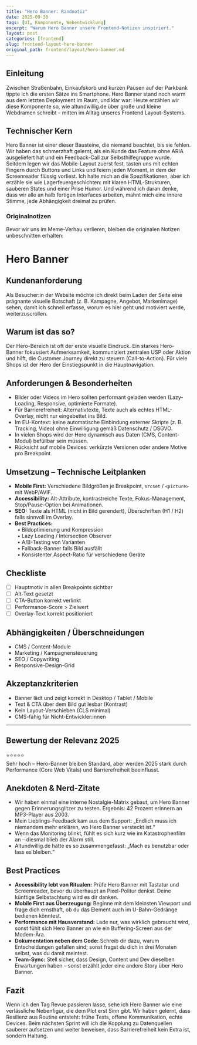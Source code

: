```yaml
---
title: "Hero Banner: Randnotiz"
date: 2025-09-30
tags: [UI, Komponente, Webentwicklung]
excerpt: "Warum Hero Banner unsere Frontend-Notizen inspiriert."
layout: post
categories: [frontend]
slug: frontend-layout-hero-banner
original_path: frontend/layout/hero-banner.md
---
```


## Einleitung
Zwischen Straßenbahn, Einkaufskorb und kurzen Pausen auf der Parkbank tippte ich die ersten Sätze ins Smartphone. Hero Banner stand noch warm aus dem letzten Deployment im Raum, und klar war: Heute erzählen wir diese Komponente so, wie altundwillig.de über große und kleine Webdramen schreibt – mitten im Alltag unseres Frontend Layout-Systems.

## Technischer Kern
Hero Banner ist einer dieser Bausteine, die niemand beachtet, bis sie fehlen. Wir haben das schmerzhaft gelernt, als ein Kunde das Feature ohne ARIA ausgeliefert hat und ein Feedback-Call zur Selbsthilfegruppe wurde. Seitdem legen wir das Mobile-Layout zuerst fest, tasten uns mit echten Fingern durch Buttons und Links und feiern jeden Moment, in dem der Screenreader flüssig vorliest. Ich halte mich an die Spezifikationen, aber ich erzähle sie wie Lagerfeuergeschichten: mit klaren HTML-Strukturen, sauberen States und einer Prise Humor. Und während ich daran denke, dass wir alle an halb fertigen Interfaces arbeiten, mahnt mich eine innere Stimme, jede Abhängigkeit dreimal zu prüfen.

### Originalnotizen
Bevor wir uns im Meme-Verhau verlieren, bleiben die originalen Notizen unbeschnitten erhalten:
# Hero Banner

## Kundenanforderung  
Als Besucher:in der Website möchte ich direkt beim Laden der Seite eine prägnante visuelle Botschaft (z. B. Kampagne, Angebot, Markenimage) sehen, damit ich schnell erfasse, worum es hier geht und motiviert werde, weiterzuscrollen.

## Warum ist das so?  
Der Hero-Bereich ist oft der erste visuelle Eindruck. Ein starkes Hero-Banner fokussiert Aufmerksamkeit, kommuniziert zentralen USP oder Aktion und hilft, die Customer Journey direkt zu steuern (Call-to-Action). Für viele Shops ist der Hero der Einstiegspunkt in die Hauptnavigation.  

## Anforderungen & Besonderheiten  
- Bilder oder Videos im Hero sollten performant geladen werden (Lazy-Loading, Responsive, optimierte Formate).  
- Für Barrierefreiheit: Alternativtexte, Texte auch als echtes HTML-Overlay, nicht nur eingebettet ins Bild.  
- Im EU-Kontext: keine automatische Einbindung externer Skripte (z. B. Tracking, Video) ohne Einwilligung gemäß Datenschutz / DSGVO.  
- In vielen Shops wird der Hero dynamisch aus Daten (CMS, Content-Modul) befüllbar sein müssen.  
- Rücksicht auf mobile Devices: verkürzte Versionen oder andere Motive pro Breakpoint.

## Umsetzung – Technische Leitplanken  
- **Mobile First:** Verschiedene Bildgrößen je Breakpoint, `srcset` / `<picture>` mit WebP/AVIF.  
- **Accessibility:** Alt-Attribute, kontrastreiche Texte, Fokus-Management, Stop/Pause-Option bei Animationen.  
- **SEO:** Texte als HTML (nicht in Bild gerendert), Überschriften (H1 / H2) falls sinnvoll im Overlay.  
- **Best Practices:**  
 • Bildoptimierung und Kompression  
 • Lazy Loading / Intersection Observer  
 • A/B-Testing von Varianten  
 • Fallback-Banner falls Bild ausfällt  
 • Konsistenter Aspect-Ratio für verschiedene Geräte  

## Checkliste  
- [ ] Hauptmotiv in allen Breakpoints sichtbar  
- [ ] Alt-Text gesetzt  
- [ ] CTA-Button korrekt verlinkt  
- [ ] Performance-Score > Zielwert  
- [ ] Overlay-Text korrekt positioniert  

## Abhängigkeiten / Überschneidungen  
- CMS / Content-Module  
- Marketing / Kampagnensteuerung  
- SEO / Copywriting  
- Responsive-Design-Grid  

## Akzeptanzkriterien  
- Banner lädt und zeigt korrekt in Desktop / Tablet / Mobile  
- Text & CTA über dem Bild gut lesbar (Kontrast)  
- Kein Layout-Verschieben (CLS minimal)  
- CMS-fähig für Nicht-Entwickler:innen  

---

## Bewertung der Relevanz 2025  
⭐⭐⭐⭐⭐  
Sehr hoch – Hero-Banner bleiben Standard, aber werden 2025 stark durch Performance (Core Web Vitals) und Barrierefreiheit beeinflusst.

## Anekdoten & Nerd-Zitate
- Wir haben einmal eine interne Nostalgie-Matrix gebaut, um Hero Banner gegen Erinnerungsglitzer zu testen. Ergebnis: 42 Prozent erinnern an MP3-Player aus 2003.
- Mein Lieblings-Feedback kam aus dem Support: „Endlich muss ich niemandem mehr erklären, wo Hero Banner versteckt ist.“
- Wenn das Monitoring blinkt, fühlt es sich kurz wie im Katastrophenfilm an – diesmal blieb der Alarm still.
- Altundwillig.de hätte es so zusammengefasst: „Mach es benutzbar oder lass es bleiben.“

## Best Practices
- **Accessibility lebt von Ritualen:** Prüfe Hero Banner mit Tastatur und Screenreader, bevor du überhaupt an Pixel-Politur denkst. Deine künftige Selbstachtung wird es dir danken.
- **Mobile First aus Überzeugung:** Beginne mit dem kleinsten Viewport und frage dich ernsthaft, ob du das Element auch im U-Bahn-Gedränge bedienen könntest.
- **Performance mit Hausverstand:** Lade nur, was wirklich gebraucht wird, sonst fühlt sich Hero Banner an wie ein Buffering-Screen aus der Modem-Ära.
- **Dokumentation neben dem Code:** Schreib dir dazu, warum Entscheidungen gefallen sind; sonst fragst du dich in drei Monaten selbst, was du damit meintest.
- **Team-Sync:** Stell sicher, dass Design, Content und Dev dieselben Erwartungen haben – sonst erzählt jeder eine andere Story über Hero Banner.

## Fazit
Wenn ich den Tag Revue passieren lasse, sehe ich Hero Banner wie eine verlässliche Nebenfigur, die dem Plot erst Sinn gibt. Wir haben gelernt, dass Resilienz aus Routine entsteht: frühe Tests, offene Kommunikation, echte Devices. Beim nächsten Sprint will ich die Kopplung zu Datenquellen sauberer aufsetzen und weiter beweisen, dass Barrierefreiheit kein Extra ist, sondern Haltung.
